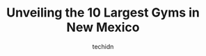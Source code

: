 ---
layout: ampstory
image: https://i0.wp.com/paketmu.com/wp-content/uploads/2023/06/crunch-fitness-albuquerque-0-in-new-mexico-1686370843.jpeg?resize=640,853
author: techidn
featured: false
description: Explore the diverse Gym scene in New Mexico, home to an incredible selection of 10 establishments catering to every taste. Whether youre in search of iconic favorites or undiscovered treasu
title: Unveiling the 10 Largest Gyms in New Mexico
cover:
   title: Unveiling the 10 Largest Gyms in New Mexico
   subtitle: RICKPATE
   background: https://paketmu.com/wp-content/uploads/2023/06/crunch-fitness-albuquerque-0-in-new-mexico-1686370843.jpeg

pages: 
 - layout: thirds
   top: <h1>#1 Chuze Fitness</h1>
   bottom: "<p>Is a great gym for its price. There are still some inconsistencies that are annoying but no gym is perfect. It seems the staff chooses to close whenever they would like a</p>"
   background: https://paketmu.com/wp-content/uploads/2023/06/crunch-fitness-albuquerque-1-in-new-mexico-1686370844.jpeg
   backgroundblur: true
 - layout: thirds
   top: <h1>#2 Planet Fitness</h1>
   bottom: "<p>The place wasnt very busy. At first glance I thought everything was fine until I went into the womens locker room. The handicap stall was out of toilet paper. The showe</p>"
   background: https://paketmu.com/wp-content/uploads/2023/06/crunch-fitness-albuquerque-2-in-new-mexico-1686370845.jpeg
   cta:
      link: https://paketmu.com/unveiling-the-10-largest-gyms-in-new-mexico/
      text: Unveiling the 10 Largest Gyms in New Mexico
 - layout: thirds
   top: <h1>#3 Chuze Fitness</h1>
   bottom: "<p>Cool gym, enjoy the flow of equipment and training centers of your Chuze!As all new Club locations they pay attention to overall maintenance with friendly staff members, </p>"
   background: https://paketmu.com/wp-content/uploads/2023/06/crunch-fitness-albuquerque-3-in-new-mexico-1686370846.jpeg
   cta:
      link: https://paketmu.com/unveiling-the-10-largest-gyms-in-new-mexico/
      text: Unveiling the 10 Largest Gyms in New Mexico
 - layout: thirds
   top: <h1>#4 Defined Fitness Metro Club</h1>
   bottom: "<p>4930 McLeod Rd NE, Albuquerque, NM 87109, United States</p>"
   background: https://images.unsplash.com/photo-1533998839656-76f5e4b2bccb?ixlib=rb-4.0.3&ixid=MnwxMjA3fDB8MHxwaG90by1wYWdlfHx8fGVufDB8fHx8&auto=format&fit=crop&w=640&h=853&q=80
   cta:
      link: https://paketmu.com/unveiling-the-10-largest-gyms-in-new-mexico/
      text: Unveiling the 10 Largest Gyms in New Mexico
 - layout: thirds
   top: <h1>#5 Planet Fitness</h1>
   bottom: "<p>1300 El Paseo Rd, Las Cruces, NM 88001, United States</p>"
   background: https://images.unsplash.com/photo-1540457036297-448b6b99e91c?ixlib=rb-4.0.3&ixid=MnwxMjA3fDB8MHxwaG90by1wYWdlfHx8fGVufDB8fHx8&auto=format&fit=crop&w=640&h=853&q=80
   cta:
      link: https://paketmu.com/unveiling-the-10-largest-gyms-in-new-mexico/
      text: Unveiling the 10 Largest Gyms in New Mexico
 - layout: thirds
   top: <h1>#6 Crunch Fitness - Albuquerque</h1>
   bottom: "<p>840 Juan Tabo Blvd NE Suite A, Albuquerque, NM 87123, United States</p>"
   background: https://images.unsplash.com/photo-1597773150796-e5c14ebecbf5?ixlib=rb-4.0.3&ixid=MnwxMjA3fDB8MHxwaG90by1wYWdlfHx8fGVufDB8fHx8&auto=format&fit=crop&w=640&h=853&q=80
   cta:
      link: https://paketmu.com/unveiling-the-10-largest-gyms-in-new-mexico/
      text: Unveiling the 10 Largest Gyms in New Mexico
 - layout: thirds
   top: <h1>#7 Liberty Gym</h1>
   bottom: "<p>2401 Jefferson St NE, Albuquerque, NM 87110, United States</p>"
   background: https://images.unsplash.com/photo-1595364397663-fca4f075d796?ixlib=rb-4.0.3&ixid=MnwxMjA3fDB8MHxwaG90by1wYWdlfHx8fGVufDB8fHx8&auto=format&fit=crop&w=640&h=853&q=80
   cta:
      link: https://paketmu.com/unveiling-the-10-largest-gyms-in-new-mexico/
      text: Unveiling the 10 Largest Gyms in New Mexico
 - layout: thirds
   middle: Continue reading...
   background: https://images.unsplash.com/photo-1531169509526-f8f1fdaa4a67?ixlib=rb-4.0.3&ixid=MnwxMjA3fDB8MHxwaG90by1wYWdlfHx8fGVufDB8fHx8&auto=format&fit=crop&w=640&h=853&q=80
   cta:
      link: https://paketmu.com/unveiling-the-10-largest-gyms-in-new-mexico/
      text: Unveiling the 10 Largest Gyms in New Mexico
      
---